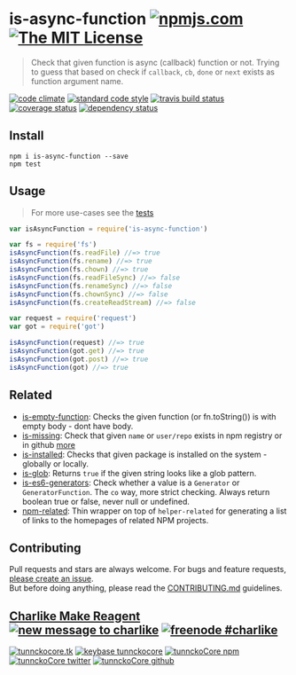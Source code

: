 # is-async-function [![npmjs.com][npmjs-img]][npmjs-url] [![The MIT License][license-img]][license-url] 

> Check that given function is async (callback) function or not. Trying to guess that based on check if `callback`, `cb`, `done` or `next` exists as function argument name.

[![code climate][codeclimate-img]][codeclimate-url] [![standard code style][standard-img]][standard-url] [![travis build status][travis-img]][travis-url] [![coverage status][coveralls-img]][coveralls-url] [![dependency status][david-img]][david-url]


## Install
```
npm i is-async-function --save
npm test
```


## Usage
> For more use-cases see the [tests](./test.js)

```js
var isAsyncFunction = require('is-async-function')

var fs = require('fs')
isAsyncFunction(fs.readFile) //=> true
isAsyncFunction(fs.rename) //=> true
isAsyncFunction(fs.chown) //=> true
isAsyncFunction(fs.readFileSync) //=> false
isAsyncFunction(fs.renameSync) //=> false
isAsyncFunction(fs.chownSync) //=> false
isAsyncFunction(fs.createReadStream) //=> false

var request = require('request')
var got = require('got')

isAsyncFunction(request) //=> true
isAsyncFunction(got.get) //=> true
isAsyncFunction(got.post) //=> true
isAsyncFunction(got) //=> true
```


## Related
- [is-empty-function](https://github.com/tunnckoCore/is-empty-function): Checks the given function (or fn.toString()) is with empty body - dont have body.
- [is-missing](https://github.com/tunnckoCore/is-missing): Check that given `name` or `user/repo` exists in npm registry or in github [more](https://github.com/tunnckoCore/is-missing)
- [is-installed](https://github.com/tunnckoCore/is-installed): Checks that given package is installed on the system - globally or locally.
- [is-glob](https://github.com/jonschlinkert/is-glob): Returns `true` if the given string looks like a glob pattern.
- [is-es6-generators](https://github.com/tunnckocore/is-es6-generators): Check whether a value is a `Generator` or `GeneratorFunction`. The `co` way, more strict checking. Always return boolean true or false, never null or undefined.
- [npm-related](https://github.com/tunnckoCore/npm-related): Thin wrapper on top of `helper-related` for generating a list of links to the homepages of related NPM projects.


## Contributing

Pull requests and stars are always welcome. For bugs and feature requests, [please create an issue](https://github.com/tunnckoCore/is-async-function/issues/new).  
But before doing anything, please read the [CONTRIBUTING.md](./CONTRIBUTING.md) guidelines.


## [Charlike Make Reagent](http://j.mp/1stW47C) [![new message to charlike][new-message-img]][new-message-url] [![freenode #charlike][freenode-img]][freenode-url]

[![tunnckocore.tk][author-www-img]][author-www-url] [![keybase tunnckocore][keybase-img]][keybase-url] [![tunnckoCore npm][author-npm-img]][author-npm-url] [![tunnckoCore twitter][author-twitter-img]][author-twitter-url] [![tunnckoCore github][author-github-img]][author-github-url]


[npmjs-url]: https://www.npmjs.com/package/is-async-function
[npmjs-img]: https://img.shields.io/npm/v/is-async-function.svg?label=is-async-function

[license-url]: https://github.com/tunnckoCore/is-async-function/blob/master/LICENSE.md
[license-img]: https://img.shields.io/badge/license-MIT-blue.svg


[codeclimate-url]: https://codeclimate.com/github/tunnckoCore/is-async-function
[codeclimate-img]: https://img.shields.io/codeclimate/github/tunnckoCore/is-async-function.svg

[travis-url]: https://travis-ci.org/tunnckoCore/is-async-function
[travis-img]: https://img.shields.io/travis/tunnckoCore/is-async-function.svg

[coveralls-url]: https://coveralls.io/r/tunnckoCore/is-async-function
[coveralls-img]: https://img.shields.io/coveralls/tunnckoCore/is-async-function.svg

[david-url]: https://david-dm.org/tunnckoCore/is-async-function
[david-img]: https://img.shields.io/david/tunnckoCore/is-async-function.svg

[standard-url]: https://github.com/feross/standard
[standard-img]: https://img.shields.io/badge/code%20style-standard-brightgreen.svg


[author-www-url]: http://www.tunnckocore.tk
[author-www-img]: https://img.shields.io/badge/www-tunnckocore.tk-fe7d37.svg

[keybase-url]: https://keybase.io/tunnckocore
[keybase-img]: https://img.shields.io/badge/keybase-tunnckocore-8a7967.svg

[author-npm-url]: https://www.npmjs.com/~tunnckocore
[author-npm-img]: https://img.shields.io/badge/npm-~tunnckocore-cb3837.svg

[author-twitter-url]: https://twitter.com/tunnckoCore
[author-twitter-img]: https://img.shields.io/badge/twitter-@tunnckoCore-55acee.svg

[author-github-url]: https://github.com/tunnckoCore
[author-github-img]: https://img.shields.io/badge/github-@tunnckoCore-4183c4.svg

[freenode-url]: http://webchat.freenode.net/?channels=charlike
[freenode-img]: https://img.shields.io/badge/freenode-%23charlike-5654a4.svg

[new-message-url]: https://github.com/tunnckoCore/messages
[new-message-img]: https://img.shields.io/badge/send%20me-message-green.svg
